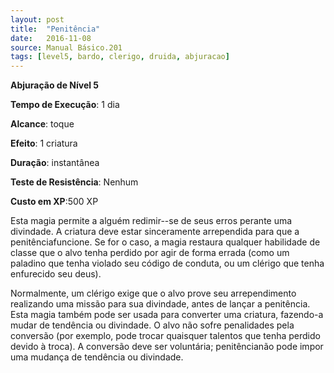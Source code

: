 ```yaml
---
layout: post
title:  "Penitência"
date:   2016-11-08
source: Manual Básico.201
tags: [level5, bardo, clerigo, druida, abjuracao]
---
```


**Abjuração de Nível 5**

**Tempo de Execução**: 1 dia

**Alcance**: toque

**Efeito**: 1 criatura

**Duração**: instantânea

**Teste de Resistência**: Nenhum

**Custo em XP**:500 XP

Esta magia permite a alguém redimir--se de seus erros perante uma divindade.
A criatura deve estar sinceramente arrependida para que a penitênciafuncione. Se for o caso, a magia restaura qualquer habilidade de classe que o alvo tenha perdido por agir de forma errada (como um paladino que tenha violado seu código de conduta, ou um clérigo que tenha enfurecido seu deus). 

Normalmente, um clérigo exige que o alvo prove seu arrependimento realizando uma missão para sua divindade, antes de lançar a penitência.
Esta magia também pode ser usada para converter uma criatura, fazendo-a mudar de tendência ou divindade. 
O alvo não sofre penalidades pela conversão (por exemplo, pode trocar quaisquer talentos que tenha perdido devido à troca). A conversão deve ser voluntária; penitêncianão pode impor uma mudança de tendência ou divindade.